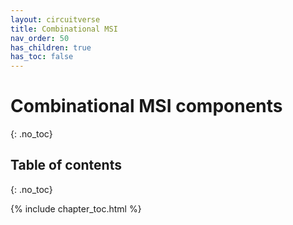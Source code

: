```yaml
---
layout: circuitverse
title: Combinational MSI
nav_order: 50
has_children: true
has_toc: false
---
```


# Combinational MSI components
{: .no_toc}

## Table of contents
{: .no_toc}

{% include chapter_toc.html %}

